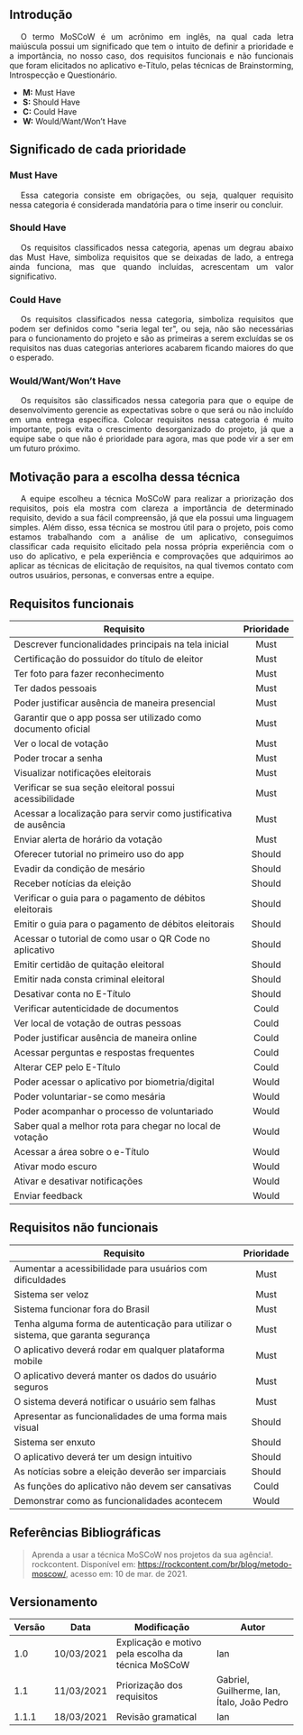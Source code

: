 ## Introdução

<p style="text-indent: 20px; text-align: justify">
O termo MoSCoW é um acrônimo em inglês, na qual cada letra maiúscula possui um significado que tem o intuito de definir a prioridade e a importância, no nosso caso, dos requisitos funcionais e não funcionais que foram elicitados no aplicativo e-Título, pelas técnicas de Brainstorming, Introspecção e Questionário.
</p>

- **M:** Must Have
- **S:** Should Have
- **C:** Could Have
- **W:** Would/Want/Won’t Have

## Significado de cada prioridade

### Must Have

<p style="text-indent: 20px; text-align: justify">
Essa categoria consiste em obrigações, ou seja, qualquer requisito nessa categoria é considerada mandatória para o time inserir ou concluir.
</p>

### Should Have

<p style="text-indent: 20px; text-align: justify">
Os requisitos classificados nessa categoria, apenas um degrau abaixo das Must Have, simboliza requisitos que se deixadas de lado, a entrega ainda funciona, mas que quando incluídas, acrescentam um valor significativo.
</p>

### Could Have

<p style="text-indent: 20px; text-align: justify">
Os requisitos classificados nessa categoria, simboliza requisitos que podem ser definidos como "seria legal ter", ou seja, não são necessárias para o funcionamento do projeto e são as primeiras a serem excluídas se os requisitos nas duas categorias anteriores acabarem ficando maiores do que o esperado.
</p>

### Would/Want/Won’t Have

<p style="text-indent: 20px; text-align: justify">
Os requisitos são classificados nessa categoria para que o equipe de desenvolvimento gerencie as expectativas sobre o que será ou não incluído em uma entrega específica. Colocar requisitos nessa categoria é muito importante, pois evita o crescimento desorganizado do projeto, já que a equipe sabe o que não é prioridade para agora, mas que pode vir a ser em um futuro próximo.
</p>

## Motivação para a escolha dessa técnica

<p style="text-indent: 20px; text-align: justify">
A equipe escolheu a técnica MoSCoW para realizar a priorização dos requisitos, pois ela mostra com clareza a importância de determinado requisito, devido a sua fácil compreensão, já que ela possui uma linguagem simples. Além disso, essa técnica se mostrou útil para o projeto, pois como estamos trabalhando com a análise de um aplicativo, conseguimos classificar cada requisito elicitado pela nossa própria experiência com o uso do aplicativo, e pela experiência e comprovações que adquirimos ao aplicar as técnicas de elicitação de requisitos, na qual tivemos contato com outros usuários, personas, e conversas entre a equipe.
</p>

## Requisitos funcionais

| Requisito | Prioridade |
|--|:--:|
| Descrever funcionalidades principais na tela inicial | Must |
| Certificação do possuidor do título de eleitor | Must |
| Ter foto para fazer reconhecimento | Must |
| Ter dados pessoais | Must |
| Poder justificar ausência de maneira presencial | Must |
| Garantir que o app possa ser utilizado como documento oficial | Must |
| Ver o local de votação | Must |
| Poder trocar a senha | Must |
| Visualizar notificações eleitorais | Must |
| Verificar se sua seção eleitoral possui acessibilidade | Must |
| Acessar a localização para servir como justificativa de ausência | Must |
| Enviar alerta de horário da votação | Must |
| Oferecer tutorial no primeiro uso do app | Should |
| Evadir da condição de mesário | Should |
| Receber notícias da eleição | Should |
| Verificar o guia para o pagamento de débitos eleitorais | Should |
| Emitir o guia para o pagamento de débitos eleitorais | Should |
| Acessar o tutorial de como usar o QR Code no aplicativo | Should |
| Emitir certidão de quitação eleitoral | Should |
| Emitir nada consta criminal eleitoral | Should |
| Desativar conta no E-Título | Should |
| Verificar autenticidade de documentos | Could |
| Ver local de votação de outras pessoas | Could |
| Poder justificar ausência de maneira online| Could |
| Acessar perguntas e respostas frequentes | Could |
| Alterar CEP pelo E-Título | Could |
| Poder acessar o aplicativo por biometria/digital | Would |
| Poder voluntariar-se como mesária | Would |
| Poder acompanhar o processo de voluntariado | Would |
| Saber qual a melhor rota para chegar no local de votação | Would |
| Acessar a área sobre o e-Título | Would |
| Ativar modo escuro | Would |
| Ativar e desativar notificações | Would |
| Enviar feedback | Would |

## Requisitos não funcionais

| Requisito | Prioridade |
|--|:--:|
| Aumentar a acessibilidade para usuários com dificuldades | Must |
| Sistema ser veloz | Must |
| Sistema funcionar fora do Brasil | Must |
| Tenha alguma forma de autenticação para utilizar o sistema, que garanta segurança | Must |
| O aplicativo deverá rodar em qualquer plataforma mobile | Must |
| O aplicativo deverá manter os dados do usuário seguros | Must |
| O sistema deverá notificar o usuário sem falhas | Must |
| Apresentar as funcionalidades de uma forma mais visual | Should |
| Sistema ser enxuto | Should |
| O aplicativo deverá ter um design intuitivo | Should |
| As notícias sobre a eleição deverão ser imparciais | Should |
| As funções do aplicativo não devem ser cansativas | Could |
| Demonstrar como as funcionalidades acontecem | Would |



## Referências Bibliográficas
>Aprenda a usar a técnica MoSCoW nos projetos da sua agência!. rockcontent. Disponível em: https://rockcontent.com/br/blog/metodo-moscow/, acesso em: 10 de mar. de 2021.

## Versionamento
| Versão | Data | Modificação | Autor |
|--|--|--|--|
| 1.0 | 10/03/2021 | Explicação e motivo pela escolha da técnica MoSCoW | Ian |
| 1.1 | 11/03/2021 | Priorização dos requisitos | Gabriel, Guilherme, Ian, Ítalo, João Pedro |
| 1.1.1 | 18/03/2021 | Revisão gramatical | Ian |